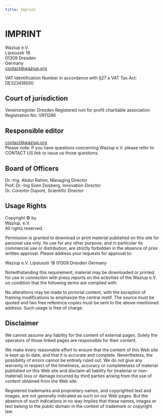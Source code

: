 ```yaml
---
title: Imprint
---
```




# IMPRINT

Waziup e.V.    
Lipsiusstr 18  
01309 Dresden  
Germany  
contact@waziup.org


VAT Identification Number in accordance with §27 a VAT Tax Act:  
DE323418050

Court of jurisdiction
---------------------

Vereinsregister Dresden 
Registered non for profit charitable association  
Registration No: VR11286  


Responsible editor
------------------

contact@waziup.org   
Please note: If you have questions concerning Waziup e.V. please refer to CONTACT US link to issue us those questions.


Board of Officers
-----------------

Dr.-Ing. Abdur Rahim, Managing Director   
Prof. Dr.-Ing Sven Zeisberg, Innovation Director  
Dr. Corentin Dupont, Scientific Director  

Usage Rights
------------

Copyright © by  
Waziup, e.V.  
All rights reserved.

Permission is granted to download or print material published on this site for personal use only.
Its use for any other purpose, and in particular its commercial use or distribution, are strictly forbidden in the absence of prior written approval.
Please address your requests for approval to:

Waziup e.V.
Lipsiusstr 18
01309 Dresden
Germany

Notwithstanding this requirement, material may be downloaded or printed for use in connection with press reports on the activities of the Waziup e.V. on condition that the following terms are complied with:

No alterations may be made to pictorial content, with the exception of framing modifications to emphasize the central motif.
The source must be quoted and two free reference copies must be sent to the above-mentioned address.
Such usage is free of charge.

Disclaimer
----------

We cannot assume any liability for the content of external pages. Solely the operators of those linked pages are responsible for their content.

We make every reasonable effort to ensure that the content of this Web site is kept up to date, and that it is accurate and complete.
Nevertheless, the possibility of errors cannot be entirely ruled out.
We do not give any warranty in respect of the timeliness, accuracy or completeness of material published on this Web site and disclaim all liability for (material or non-material) loss or damage incurred by third parties arising from the use of content obtained from the Web site.

Registered trademarks and proprietary names, and copyrighted text and images, are not generally indicated as such on our Web pages.
But the absence of such indications in no way implies that these names, images or text belong to the public domain in the context of trademark or copyright law.


